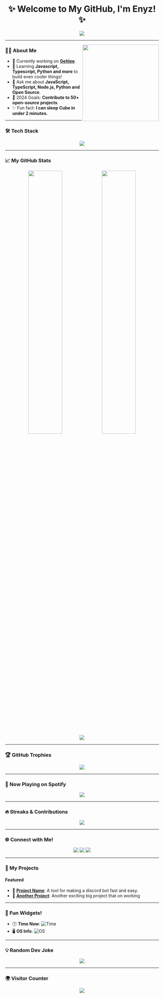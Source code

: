<h1 align="center">✨ Welcome to My GitHub, I'm Enyz! ✨</h1>

<p align="center">
  <img src="https://readme-typing-svg.herokuapp.com?font=Fira+Code&size=25&duration=4000&color=FFA500&center=true&vCenter=true&width=700&lines=Developer+|+Creator+|+Learner;Open+Source+Enthusiast;Building+awesome+projects+everyday!">
</p>

---

<img align="right" src="https://cdn.dribbble.com/users/1162077/screenshots/3848914/programmer.gif" width="250"/>

### 🧑‍💻 About Me
- 🔭 Currently working on **[Gehlee](https://github.com/Enyzelle/Gehlee)**.
- 🌱 Learning **Javascript, Typescript, Python and more** to build even cooler things!
- 💬 Ask me about **JavaScript, TypeScript, Node.js, Python and Open Source**.
- 🥅 2024 Goals: **Contribute to 50+ open-source projects**.
- ✨ Fun fact: **I can sleep Cube in under 2 minutes.**

---

### 🛠️ Tech Stack
<p align="center">
  <img src="https://skillicons.dev/icons?i=javascript,typescript,python,nodejs,html,css,git,mongodb,vscode&theme=light" />
</p>

---

### 📈 My GitHub Stats
<p align="center">
  <img width="47%" src="https://github-readme-stats.vercel.app/api?username=Enyzelle&show_icons=true&theme=dracula" />
  <img width="47%" src="https://github-readme-streak-stats.herokuapp.com?user=Enyzelle&theme=dracula" />
</p>
<p align="center">
  <img src="https://github-readme-activity-graph.vercel.app/graph?username=Enyzelle&theme=dracula&bg_color=1a1b27" />
</p>

---

### 🏆 GitHub Trophies
<p align="center">
  <img src="https://github-profile-trophy.vercel.app/?username=Enyzelle&theme=radical&row=2&column=4" />
</p>

---

### 🎵 Now Playing on Spotify
<p align="center">
  <img src="https://spotify-github-profile.vercel.app/api/view?uid=31e6zixdigttfht2d77gcvinfibe&cover_image=true&theme=novatorem&bar_color=53b14f&bar_color_cover=true">
</p>

---

### 🔥 Streaks & Contributions
<p align="center">
  <img src="https://streak-stats.demolab.com/?user=Enyzelle&theme=gruvbox_duo&hide_border=true">
</p>

---

### 🌐 Connect with Me!
<p align="center">
  <a href="mailto:enyz_contact@gmail.com"><img src="https://img.shields.io/badge/Gmail-D14836?style=for-the-badge&logo=gmail&logoColor=white"></a>
  <a href="https://instagram.com/Enyzelle"><img src="https://img.shields.io/badge/Instagram-E4405F?style=for-the-badge&logo=instagram&logoColor=white"></a>
  <a href="https://discord.com/users/1317482100290752604"><img src="https://img.shields.io/badge/Discord-7289DA?style=for-the-badge&logo=discord&logoColor=white"></a>
</p>

---

### 🚀 My Projects
#### Featured
- 🌟 **[Project Name](https://github.com/Enyzelle/Discord-Bot-Creator)**: A tool for making a discord bot fast and easy.
- 🌟 **[Another Project](https://github.com/Enyzelle/Gehlee)**: Another exciting big project that on working

---

### 🌟 Fun Widgets!
- 🕒 **Time Now**: ![Time](https://img.shields.io/badge/Time-Manila%20Time-FFA500?style=for-the-badge)
- 🖥️ **OS Info**: ![OS](https://img.shields.io/badge/OS-Windows%2011-blue?style=for-the-badge&logo=windows&logoColor=white)

---

### 💡 Random Dev Joke
<p align="center">
  <img src="https://readme-jokes.vercel.app/api?theme=radical">
</p>

---

### 🌍 Visitor Counter
<p align="center">
  <img src="https://komarev.com/ghpvc/?username=Enyzelle&style=for-the-badge&color=green">
</p>
